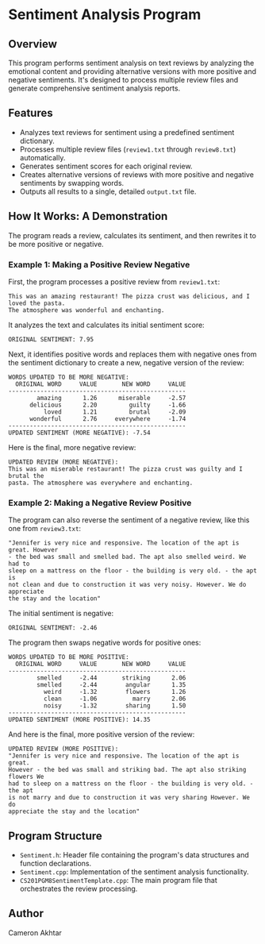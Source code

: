 # Sentiment Analysis Program

## Overview

This program performs sentiment analysis on text reviews by analyzing the emotional content and providing alternative versions with more positive and negative sentiments. It's designed to process multiple review files and generate comprehensive sentiment analysis reports.

## Features

  - Analyzes text reviews for sentiment using a predefined sentiment dictionary.
  - Processes multiple review files (`review1.txt` through `review8.txt`) automatically.
  - Generates sentiment scores for each original review.
  - Creates alternative versions of reviews with more positive and negative sentiments by swapping words.
  - Outputs all results to a single, detailed `output.txt` file.

## How It Works: A Demonstration

The program reads a review, calculates its sentiment, and then rewrites it to be more positive or negative.

### Example 1: Making a Positive Review Negative

First, the program processes a positive review from `review1.txt`:

```
This was an amazing restaurant! The pizza crust was delicious, and I loved the pasta.
The atmosphere was wonderful and enchanting.
```

It analyzes the text and calculates its initial sentiment score:

```
ORIGINAL SENTIMENT: 7.95
```

Next, it identifies positive words and replaces them with negative ones from the sentiment dictionary to create a new, negative version of the review:

```
WORDS UPDATED TO BE MORE NEGATIVE:
  ORIGINAL WORD     VALUE       NEW WORD     VALUE
--------------------------------------------------
        amazing      1.26      miserable     -2.57
      delicious      2.20         guilty     -1.66
          loved      1.21         brutal     -2.09
      wonderful      2.76     everywhere     -1.74
--------------------------------------------------
UPDATED SENTIMENT (MORE NEGATIVE): -7.54
```

Here is the final, more negative review:

```
UPDATED REVIEW (MORE NEGATIVE):
This was an miserable restaurant! The pizza crust was guilty and I brutal the
pasta. The atmosphere was everywhere and enchanting.
```

### Example 2: Making a Negative Review Positive

The program can also reverse the sentiment of a negative review, like this one from `review3.txt`:

```
"Jennifer is very nice and responsive. The location of the apt is great. However
- the bed was small and smelled bad. The apt also smelled weird. We had to
sleep on a mattress on the floor - the building is very old. - the apt is
not clean and due to construction it was very noisy. However. We do appreciate
the stay and the location"
```

The initial sentiment is negative:

```
ORIGINAL SENTIMENT: -2.46
```

The program then swaps negative words for positive ones:

```
WORDS UPDATED TO BE MORE POSITIVE:
  ORIGINAL WORD     VALUE       NEW WORD     VALUE
--------------------------------------------------
        smelled     -2.44       striking      2.06
        smelled     -2.44        angular      1.35
          weird     -1.32        flowers      1.26
          clean     -1.06          marry      2.06
          noisy     -1.32        sharing      1.50
--------------------------------------------------
UPDATED SENTIMENT (MORE POSITIVE): 14.35
```

And here is the final, more positive version of the review:

```
UPDATED REVIEW (MORE POSITIVE):
"Jennifer is very nice and responsive. The location of the apt is great.
However - the bed was small and striking bad. The apt also striking flowers We
had to sleep on a mattress on the floor - the building is very old. - the apt
is not marry and due to construction it was very sharing However. We do
appreciate the stay and the location"
```

## Program Structure

  - `Sentiment.h`: Header file containing the program's data structures and function declarations.
  - `Sentiment.cpp`: Implementation of the sentiment analysis functionality.
  - `CS201PGM8SentimentTemplate.cpp`: The main program file that orchestrates the review processing.

## Author

Cameron Akhtar
